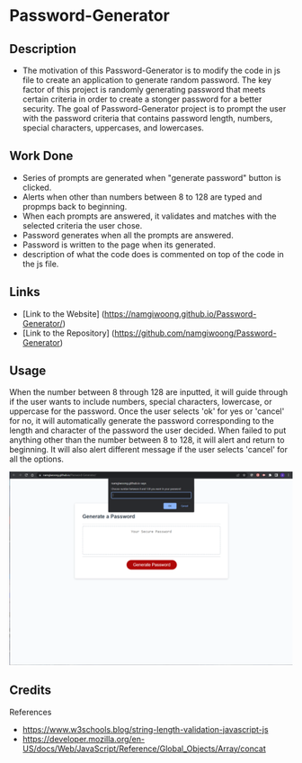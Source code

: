 # Password-Generator

## Description

- The motivation of this Password-Generator is to modify the code in js file to create an application to generate random password. The key factor of this project is randomly generating password that meets certain criteria in order to create a stonger password for a better security. The goal of Password-Generator project is to prompt the user with the password criteria that contains password length, numbers, special characters, uppercases, and lowercases.

## Work Done

- Series of prompts are generated when "generate password" button is clicked.
- Alerts when other than numbers between 8 to 128 are typed and propmps back to beginning.
- When each prompts are answered, it validates and matches with the selected criteria the user chose.
- Password generates when all the prompts are answered.
- Password is written to the page when its generated.
- description of what the code does is commented on top of the code in the js file.

## Links

- [Link to the Website] (https://namgiwoong.github.io/Password-Generator/)
- [Link to the Repository] (https://github.com/namgiwoong/Password-Generator)

## Usage

When the number between 8 through 128 are inputted, it will guide through if the user wants to include numbers, special characters, lowercase, or uppercase for the password. Once the user selects 'ok' for yes or 'cancel' for no, it will automatically generate the password corresponding to the length and character of the password the user decided. When failed to put anything other than the number between 8 to 128, it will alert and return to beginning. It will also alert different message if the user selects 'cancel' for all the options.

![](/assets/imgs/Password-Generator-Screenshot.PNG)

## Credits

References

- https://www.w3schools.blog/string-length-validation-javascript-js
- https://developer.mozilla.org/en-US/docs/Web/JavaScript/Reference/Global_Objects/Array/concat
